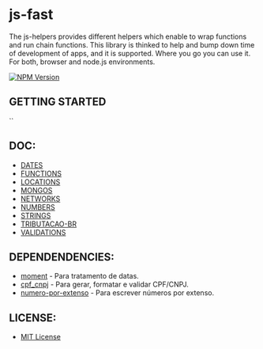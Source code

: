 # js-fast
The js-helpers provides different helpers which enable to wrap functions and run chain functions.
This library is thinked to help and bump down time of development of apps, and it is supported.
Where you go you can use it. For both,  browser and node.js environments.

[![NPM Version](http://img.shields.io/npm/v/js-fast.svg?style=flat)](https://www.npmjs.org/package/js-fast) 

## GETTING STARTED
``

## DOC:
-   [DATES](https://github.com/maviniciuus/js-helpers/blob/master/doc/DATES.md)
-   [FUNCTIONS](https://github.com/maviniciuus/js-helpers/blob/master/doc/FUNCTIONS.md)
-   [LOCATIONS](https://github.com/maviniciuus/js-helpers/blob/master/doc/LOCATIONS.md)
-   [MONGOS](https://github.com/maviniciuus/js-helpers/blob/master/doc/MONGOS.md)
-   [NETWORKS](https://github.com/maviniciuus/js-helpers/blob/master/doc/NETWORKS.md)
-   [NUMBERS](https://github.com/maviniciuus/js-helpers/blob/master/doc/NUMBERS.md)
-   [STRINGS](https://github.com/maviniciuus/js-helpers/blob/master/doc/STRINGS.md)
-   [TRIBUTACAO-BR](https://github.com/maviniciuus/js-helpers/blob/master/doc/TRIBUTACAO-BR.md)
-   [VALIDATIONS](https://github.com/maviniciuus/js-helpers/blob/master/doc/VALIDATIONS.md)

## DEPENDENDENCIES:
-   [moment](https://github.com/moment/moment) - Para tratamento de datas.
-   [cpf_cnpj](https://github.com/fnando/cpf_cnpj) - Para gerar, formatar e validar CPF/CNPJ.
-   [numero-por-extenso](https://github.com/LenonBordini/numero-por-extenso) - Para escrever números por extenso.

## LICENSE:
-   [MIT License](https://github.com/maviniciuus/js-helpers/blob/master/LICENSE.md)
